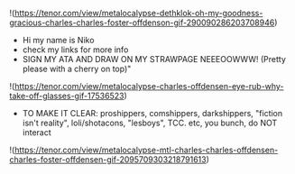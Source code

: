 !(https://tenor.com/view/metalocalypse-dethklok-oh-my-goodness-gracious-charles-charles-foster-offdenson-gif-290090286203708946)
- Hi my name is Niko
- check my links for more info
- SIGN MY ATA AND DRAW ON MY STRAWPAGE NEEEOOWWW! (Pretty please with a cherry on top)"

!(https://tenor.com/view/metalocalypse-charles-offdensen-eye-rub-why-take-off-glasses-gif-17536523)
- TO MAKE IT CLEAR: proshippers, comshippers, darkshippers, "fiction isn't reality", loli/shotacons, "lesboys", TCC. etc, you bunch, do NOT interact

!(https://tenor.com/view/metalocalypse-mtl-charles-charles-offdensen-charles-foster-offdensen-gif-2095709303218791613)




